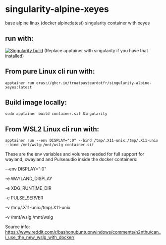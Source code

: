 # singularity-alpine-xeyes
base alpine linux (docker alpine:latest) singularity container with xeyes

## run with:
[![Singularity build](https://github.com/truatpasteurdotfr/singularity-alpine-xeyes/actions/workflows/manual-singularity-publish.yml/badge.svg)](https://github.com/truatpasteurdotfr/singularity-alpine-xeyes/actions/workflows/manual-singularity-publish.yml)
(Replace apptainer with singularity if you have that installed)

## From pure Linux cli run with:
```
apptainer run oras://ghcr.io/truatpasteurdotfr/singularity-alpine-xeyes:latest
```
## Build image locally:
```
sudo apptainer build container.sif Singularity
```
## From WSL2 Linux cli run with:
```
apptainer run --env DISPLAY=":0" --bind /tmp/.X11-unix:/tmp/.X11-unix --bind /mnt/wslg:/mnt/wslg container.sif
```

These are the env variables and volumes needed for full support for wayland, xwayland and Pulseaudio inside the docker containers:

--env DISPLAY=":0"

-e WAYLAND_DISPLAY

-e XDG_RUNTIME_DIR

-e PULSE_SERVER

-v /tmp/.X11-unix:/tmp/.X11-unix

-v /mnt/wslg:/mnt/wslg

Source info: https://www.reddit.com/r/bashonubuntuonwindows/comments/n2nthu/can_i_use_the_new_wslg_with_docker/
